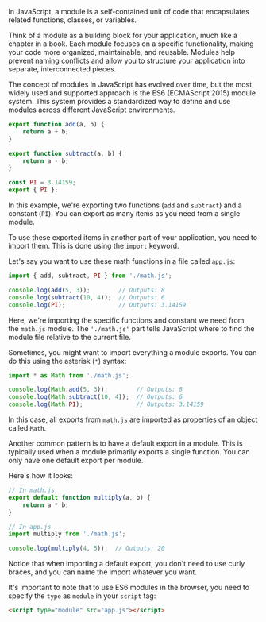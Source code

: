 In JavaScript, a module is a self-contained unit of code that encapsulates related functions, classes, or variables.

Think of a module as a building block for your application, much like a chapter in a book. Each module focuses on a specific functionality, making your code more organized, maintainable, and reusable. Modules help prevent naming conflicts and allow you to structure your application into separate, interconnected pieces.

The concept of modules in JavaScript has evolved over time, but the most widely used and supported approach is the ES6 (ECMAScript 2015) module system. This system provides a standardized way to define and use modules across different JavaScript environments.


```js
export function add(a, b) {
    return a + b;
}

export function subtract(a, b) {
    return a - b;
}

const PI = 3.14159;
export { PI };
```

In this example, we're exporting two functions (`add` and `subtract`) and a constant (`PI`). You can export as many items as you need from a single module.

To use these exported items in another part of your application, you need to import them. This is done using the `import` keyword.

Let's say you want to use these math functions in a file called `app.js`:

```js
import { add, subtract, PI } from './math.js';

console.log(add(5, 3));        // Outputs: 8
console.log(subtract(10, 4));  // Outputs: 6
console.log(PI);               // Outputs: 3.14159
```

Here, we're importing the specific functions and constant we need from the `math.js` module. The `'./math.js'` part tells JavaScript where to find the module file relative to the current file.

Sometimes, you might want to import everything a module exports. You can do this using the asterisk (`*`) syntax:

```js
import * as Math from './math.js';

console.log(Math.add(5, 3));        // Outputs: 8
console.log(Math.subtract(10, 4));  // Outputs: 6
console.log(Math.PI);               // Outputs: 3.14159
```

In this case, all exports from `math.js` are imported as properties of an object called `Math`.

Another common pattern is to have a default export in a module. This is typically used when a module primarily exports a single function. You can only have one default export per module.

Here's how it looks:

```js
// In math.js
export default function multiply(a, b) {
    return a * b;
}

// In app.js
import multiply from './math.js';

console.log(multiply(4, 5));  // Outputs: 20
```

Notice that when importing a default export, you don't need to use curly braces, and you can name the import whatever you want.

It's important to note that to use ES6 modules in the browser, you need to specify the `type` as `module` in your `script` tag:

```html
<script type="module" src="app.js"></script>
```